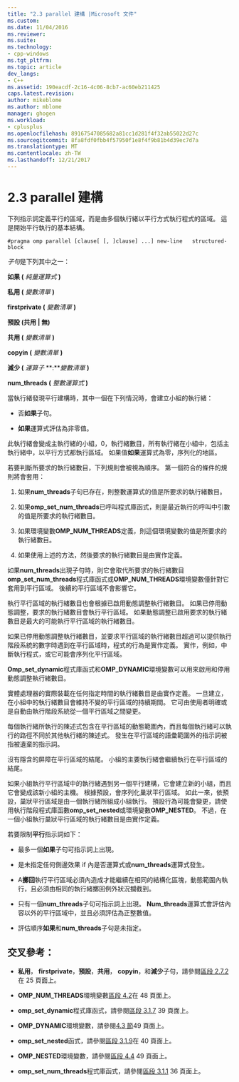 ```yaml
---
title: "2.3 parallel 建構 |Microsoft 文件"
ms.custom: 
ms.date: 11/04/2016
ms.reviewer: 
ms.suite: 
ms.technology:
- cpp-windows
ms.tgt_pltfrm: 
ms.topic: article
dev_langs:
- C++
ms.assetid: 190eacdf-2c16-4c06-8cb7-ac60eb211425
caps.latest.revision: 
author: mikeblome
ms.author: mblome
manager: ghogen
ms.workload:
- cplusplus
ms.openlocfilehash: 89167547085682a81cc1d281f4f32ab55022d27c
ms.sourcegitcommit: 8fa8fdf0fbb4f57950f1e8f4f9b81b4d39ec7d7a
ms.translationtype: MT
ms.contentlocale: zh-TW
ms.lasthandoff: 12/21/2017
---
```

# <a name="23-parallel-construct"></a>2.3 parallel 建構
下列指示詞定義平行的區域，而是由多個執行緒以平行方式執行程式的區域。 這是開始平行執行的基本結構。  
  
```  
#pragma omp parallel [clause[ [, ]clause] ...] new-line   structured-block  
```  
  
 *子句*是下列其中之一：  
  
 **如果 (** *純量運算式* **)**  
  
 **私用 (** *變數清單* **)**  
  
 **firstprivate (** *變數清單* **)**  
  
 **預設 (共用 &#124; 無)**  
  
 **共用 (** *變數清單* **)**  
  
 **copyin (** *變數清單* **)**  
  
 **減少 (** *運算子* **:***變數清單* **)**   
  
 **num_threads (** *整數運算式* **)**  
  
 當執行緒發現平行建構時，其中一個在下列情況時，會建立小組的執行緒：  
  
-   否**如果**子句。  
  
-   **如果**運算式評估為非零值。  
  
 此執行緒會變成主執行緒的小組，0，執行緒數目，所有執行緒在小組中，包括主執行緒中，以平行方式都執行區域。 如果值**如果**運算式為零，序列化的地區。  
  
 若要判斷所要求的執行緒數目，下列規則會被視為順序。 第一個符合的條件的規則將會套用：  
  
1.  如果**num_threads**子句已存在，則整數運算式的值是所要求的執行緒數目。  
  
2.  如果**omp_set_num_threads**已呼叫程式庫函式，則是最近執行的呼叫中引數的值是所要求的執行緒數目。  
  
3.  如果環境變數**OMP_NUM_THREADS**定義，則這個環境變數的值是所要求的執行緒數目。  
  
4.  如果使用上述的方法，然後要求的執行緒數目是由實作定義。  
  
 如果**num_threads**出現子句時，則它會取代所要求的執行緒數目**omp_set_num_threads**程式庫函式或**OMP_NUM_THREADS**環境變數僅針對它套用到平行區域。 後續的平行區域不會影響它。  
  
 執行平行區域的執行緒數目也會根據已啟用動態調整執行緒數目。 如果已停用動態調整，要求的執行緒數目會執行平行區域。 如果動態調整已啟用要求的執行緒數目是最大的可能執行平行區域的執行緒數目。  
  
 如果已停用動態調整執行緒數目，並要求平行區域的執行緒數目超過可以提供執行階段系統的數字時遇到在平行區域時，程式的行為是實作定義。 實作，例如，中斷執行程式，或它可能會序列化平行區域。  
  
 **Omp_set_dynamic**程式庫函式和**OMP_DYNAMIC**環境變數可以用來啟用和停用動態調整執行緒數目。  
  
 實體處理器的實際裝載在任何指定時間的執行緒數目是由實作定義。 一旦建立，在小組中的執行緒數目會維持不變的平行區域的持續期間。 它可由使用者明確或是自動由執行階段系統從一個平行區域之間變更。  
  
 每個執行緒所執行的陳述式包含在平行區域的動態範圍內，而且每個執行緒可以執行的路徑不同於其他執行緒的陳述式。 發生在平行區域的語彙範圍外的指示詞被指被遺棄的指示詞。  
  
 沒有隱含的屏障在平行區域的結尾。 小組的主要執行緒會繼續執行在平行區域的結尾。  
  
 如果小組執行平行區域中的執行緒遇到另一個平行建構，它會建立新的小組，而且它會變成該新小組的主機。 根據預設，會序列化巢狀平行區域。 如此一來，依預設，巢狀平行區域是由一個執行緒所組成小組執行。 預設行為可能會變更，請使用執行階段程式庫函數**omp_set_nested**或環境變數**OMP_NESTED**。 不過，在一個小組執行巢狀平行區域的執行緒數目是由實作定義。  
  
 若要限制**平行**指示詞如下：  
  
-   最多一個**如果**子句可指示詞上出現。  
  
-   是未指定任何側邊效果 if 內是否運算式或**num_threads**運算式發生。  
  
-   A**擲回**執行平行區域必須內造成才能繼續在相同的結構化區塊，動態範圍內執行，且必須由相同的執行緒擲回例外狀況攔截到。  
  
-   只有一個**num_threads**子句可指示詞上出現。 **Num_threads**運算式會評估內容以外的平行區域中，並且必須評估為正整數值。  
  
-   評估順序**如果**和**num_threads**子句是未指定。  
  
## <a name="cross-references"></a>交叉參考：  
  
-   **私用**， **firstprivate**，**預設**，**共用**， **copyin**，和**減少**子句，請參閱[區段 2.7.2](../../parallel/openmp/2-7-2-data-sharing-attribute-clauses.md)在 25 頁面上。  
  
-   **OMP_NUM_THREADS**環境變數[區段 4.2](../../parallel/openmp/4-2-omp-num-threads.md)在 48 頁面上。  
  
-   **omp_set_dynamic**程式庫函式，請參閱[區段 3.1.7](../../parallel/openmp/3-1-7-omp-set-dynamic-function.md) 39 頁面上。  
  
-   **OMP_DYNAMIC**環境變數，請參閱[4.3 節](../../parallel/openmp/4-3-omp-dynamic.md)49 頁面上。  
  
-   **omp_set_nested**函式，請參閱[區段 3.1.9](../../parallel/openmp/3-1-9-omp-set-nested-function.md)在 40 頁面上。  
  
-   **OMP_NESTED**環境變數，請參閱[區段 4.4](../../parallel/openmp/4-4-omp-nested.md) 49 頁面上。  
  
-   **omp_set_num_threads**程式庫函式，請參閱[區段 3.1.1](../../parallel/openmp/3-1-1-omp-set-num-threads-function.md) 36 頁面上。
